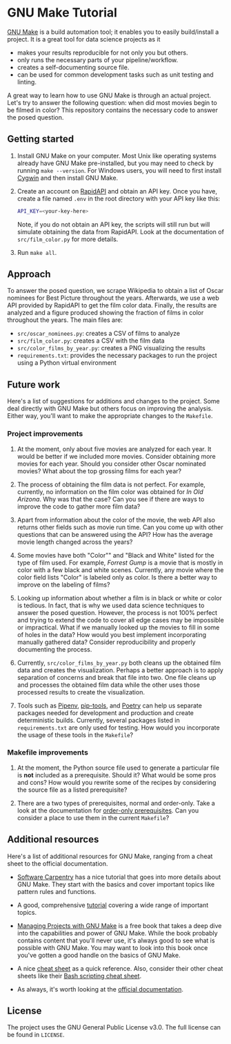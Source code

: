 # GNU Make Tutorial

[GNU Make](https://www.gnu.org/software/make/) is a build automation tool; it enables you to easily build/install a project. It is a great tool for data science projects as it

* makes your results reproducible for not only you but others.
* only runs the necessary parts of your pipeline/workflow.
* creates a self-documenting source file.
* can be used for common development tasks such as unit testing and linting.

A great way to learn how to use GNU Make is through an actual project. Let's try to answer the following question: when did most movies begin to be filmed in color? This repository contains the necessary code to answer the posed question.

## Getting started
1. Install GNU Make on your computer. Most Unix like operating systems already have GNU Make pre-installed, but you may need to check by running `make --version`. For Windows users, you will need to first install [Cygwin](https://www.cygwin.com/) and then install GNU Make.

1. Create an account on [RapidAPI](https://rapidapi.com) and obtain an API key. Once you have, create a file named `.env` in the root directory with your API key like this:
   ```bash
   API_KEY=<your-key-here>
   ```
   Note, if you do not obtain an API key, the scripts will still run but will simulate obtaining the data from RapidAPI. Look at the documentation of `src/film_color.py` for more details.
1. Run `make all`.

## Approach
To answer the posed question, we scrape Wikipedia to obtain a list of Oscar nominees for Best Picture throughout the years. Afterwards, we use a web API provided by RapidAPI to get the film color data. Finally, the results are analyzed and a figure produced showing the fraction of films in color throughout the years. The main files are:

* `src/oscar_nominees.py`: creates a CSV of films to analyze
* `src/film_color.py`: creates a CSV with the film data
* `src/color_films_by_year.py`: creates a PNG visualizing the results
* `requirements.txt`: provides the necessary packages to run the project using a Python virtual environment

## Future work
Here's a list of suggestions for additions and changes to the project. Some deal directly with GNU Make but others focus on improving the analysis. Either way, you'll want to make the appropriate changes to the `Makefile`.

### Project improvements
1. At the moment, only about five movies are analyzed for each year. It would be better if we included more movies. Consider obtaining more movies for each year. Should you consider other Oscar nominated movies? What about the top grossing films for each year?

1. The process of obtaining the film data is not perfect. For example, currently, no information on the film color was obtained for *In Old Arizona*. Why was that the case? Can you see if there are ways to improve the code to gather more film data?

1. Apart from information about the color of the movie, the web API also returns other fields such as movie run time. Can you come up with other questions that can be answered using the API? How has the average movie length changed across the years?

1. Some movies have both "Color"" and "Black and White" listed for the type of film used. For example, *Forrest Gump* is a movie that is mostly in color with a few black and white scenes. Currently, any movie where the color field lists "Color" is labeled only as color. Is there a better way to improve on the labeling of films?

1. Looking up information about whether a film is in black or white or color is tedious. In fact, that is why we used data science techniques to answer the posed question. However, the process is not 100% perfect and trying to extend the code to cover all edge cases may be impossible or impractical. What if we manually looked up the movies to fill in some of holes in the data? How would you best implement incorporating manually gathered data? Consider reproducibility and properly documenting the process.

1. Currently, `src/color_films_by_year.py` both cleans up the obtained film data and creates the visualization. Perhaps a better approach is to apply separation of concerns and break that file into two. One file cleans up and processes the obtained film data while the other uses those processed results to create the visualization.

1. Tools such as [Pipenv](https://pipenv.pypa.io), [pip-tools](https://github.com/jazzband/pip-tools), and [Poetry](https://python-poetry.org) can help us separate packages needed for development and production and create deterministic builds. Currently, several packages listed in `requirements.txt` are only used for testing. How would you incorporate the usage of these tools in the `Makefile`?

### Makefile improvements
1. At the moment, the Python source file used to generate a particular file is **not** included as a prerequisite. Should it? What would be some pros and cons? How would you rewrite some of the recipes by considering the source file as a listed prerequisite?

1. There are a two types of prerequisites, normal and order-only. Take a look at the documentation for [order-only prerequisites](https://www.gnu.org/software/make/manual/html_node/Prerequisite-Types.html). Can you consider a place to use them in the current `Makefile`?

## Additional resources
Here's a list of additional resources for GNU Make, ranging from a cheat sheet to the official documentation.

* [Software Carpentry](https://swcarpentry.github.io/make-novice/) has a nice tutorial that goes into more details about GNU Make. They start with the basics and cover important topics like pattern rules and functions.

* A good, comprehensive [tutorial](https://makefiletutorial.com/) covering a wide range of important topics.

* [Managing Projects with GNU Make](https://freecomputerbooks.com/Managing-Projects-with-GNU-Make.html) is a free book that takes a deep dive into the capabilities and power of GNU Make. While the book probably contains content that you'll never use, it's always good to see what is possible with GNU Make. You may want to look into this book once you've gotten a good handle on the basics of GNU Make.

* A nice [cheat sheet](https://devhints.io/makefile) as a quick reference. Also, consider their other cheat sheets like their [Bash scripting cheat sheet](https://devhints.io/bash).

* As always, it's worth looking at the [official documentation](https://www.gnu.org/software/make/).

## License
The project uses the GNU General Public License v3.0. The full license can be found in `LICENSE`.
